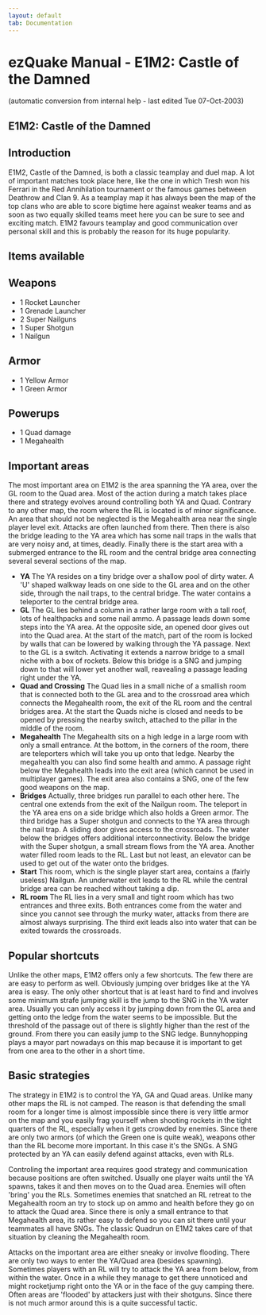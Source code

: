 ```yaml
---
layout: default
tab: Documentation
---
```


# ezQuake Manual - E1M2: Castle of the Damned
(automatic conversion from internal help - last edited Tue 07-Oct-2003)

## E1M2: Castle of the Damned

## Introduction

E1M2, Castle of the Damned, is both a classic teamplay and duel map. A lot of important matches took place here, like the one in which Tresh won his Ferrari in the Red Annihilation tournament or the famous games between Deathrow and Clan 9. As a teamplay map it has always been the map of the top clans who are able to score bigtime here against weaker teams and as soon as two equally skilled teams meet here you can be sure to see and exciting match. E1M2 favours teamplay and good communication over personal skill and this is probably the reason for its huge popularity.

## Items available
## Weapons

- 1 Rocket Launcher
- 1 Grenade Launcher
- 2 Super Nailguns
- 1 Super Shotgun
- 1 Nailgun

## Armor

- 1 Yellow Armor
- 1 Green Armor

## Powerups

- 1 Quad damage
- 1 Megahealth


## Important areas

The most important area on E1M2 is the area spanning the YA area, over the GL room to the Quad area. Most of the action during a match takes place there and strategy evolves around controlling both YA and Quad. Contrary to any other map, the room where the RL is located is of minor significance. An area that should not be neglected is the Megahealth area near the single player level exit. Attacks are often launched from there. Then there is also the bridge leading to the YA area which has some nail traps in the walls that are very noisy and, at times, deadly. Finally there is the start area with a submerged entrance to the RL room and the central bridge area connecting several several sections of the map.

- **YA** The YA resides on a tiny bridge over a shallow pool of dirty water. A 'U' shaped walkway leads on one side to the GL area and on the other side, through the nail traps, to the central bridge. The water contains a teleporter to the central bridge area.
- **GL** The GL lies behind a column in a rather large room with a tall roof, lots of healthpacks and some nail ammo. A passage leads down some steps into the YA area. At the opposite side, an opened door gives out into the Quad area. At the start of the match, part of the room is locked by walls that can be lowered by walking through the YA passage. Next to the GL is a switch. Activating it extends a narrow bridge to a small niche with a box of rockets. Below this bridge is a SNG and jumping down to that will lower yet another wall, reavealing a passage leading right under the YA.
- **Quad and Crossing** The Quad lies in a small niche of a smallish room that is connected both to the GL area and to the crossroad area which connects the Megahealth room, the exit of the RL room and the central bridges area. At the start the Quads niche is closed and needs to be opened by pressing the nearby switch, attached to the pillar in the middle of the room.
- **Megahealth** The Megahealth sits on a high ledge in a large room with only a small entrance. At the bottom, in the corners of the room, there are teleporters which will take you up onto that ledge. Nearby the megahealth you can also find some health and ammo. A passage right below the Megahealth leads into the exit area (which cannot be used in multiplayer games). The exit area also contains a SNG, one of the few good weapons on the map.
- **Bridges** Actually, three bridges run parallel to each other here. The central one extends from the exit of the Nailgun room. The teleport in the YA area ens on a side bridge which also holds a Green armor. The third bridge has a Super shotgun and connects to the YA area through the nail trap. A sliding door gives access to the crossroads. The water below the bridges offers additional interconnectivity. Below the bridge with the Super shotgun, a small stream flows from the YA area. Another water filled room leads to the RL. Last but not least, an elevator can be used to get out of the water onto the bridges.
- **Start** This room, which is the single player start area, contains a (fairly useless) Nailgun. An underwater exit leads to the RL while the central bridge area can be reached without taking a dip.
- **RL room** The RL lies in a very small and tight room which has two entrances and three exits. Both entrances come from the water and since you cannot see through the murky water, attacks from there are almost always surprising. The third exit leads also into water that can be exited towards the crossroads.

## Popular shortcuts

Unlike the other maps, E1M2 offers only a few shortcuts. The few there are are easy to perform as well. Obviously jumping over bridges like at the YA area is easy. The only other shortcut that is at least hard to find and involves some minimum strafe jumping skill is the jump to the SNG in the YA water area. Usually you can only access it by jumping down from the GL area and getting onto the ledge from the water seems to be impossible. But the threshold of the passage out of there is slightly higher than the rest of the ground. From there you can easily jump to the SNG ledge. Bunnyhopping plays a mayor part nowadays on this map because it is important to get from one area to the other in a short time.
## Basic strategies

The strategy in E1M2 is to control the YA, GA and Quad areas. Unlike many other maps the RL is not camped. The reason is that defending the small room for a longer time is almost impossible since there is very little armor on the map and you easily frag yourself when shooting rockets in the tight quarters of the RL, especially when it gets crowded by enemies. Since there are only two armors (of which the Green one is quite weak), weapons other than the RL become more important. In this case it's the SNGs. A SNG protected by an YA can easily defend against attacks, even with RLs.

Controling the important area requires good strategy and communication because positions are often switched. Usually one player waits until the YA spawns, takes it and then moves on to the Quad area. Enemies will often 'bring' you the RLs. Sometimes enemies that snatched an RL retreat to the Megahealth room an try to stock up on ammo and health before they go on to attack the Quad area. Since there is only a small entrance to that Megahealth area, its rather easy to defend so you can sit there until your teammates all have SNGs. The classic Quadrun on E1M2 takes care of that situation by cleaning the Megahealth room.

Attacks on the important area are either sneaky or involve flooding. There are only two ways to enter the YA/Quad area (besides spawning). Sometimes players with an RL will try to attack the YA area from below, from within the water. Once in a while they manage to get there unnoticed and might rocketjump right onto the YA or in the face of the guy camping there. Often areas are 'flooded' by attackers just with their shotguns. Since there is not much armor around this is a quite successful tactic.

